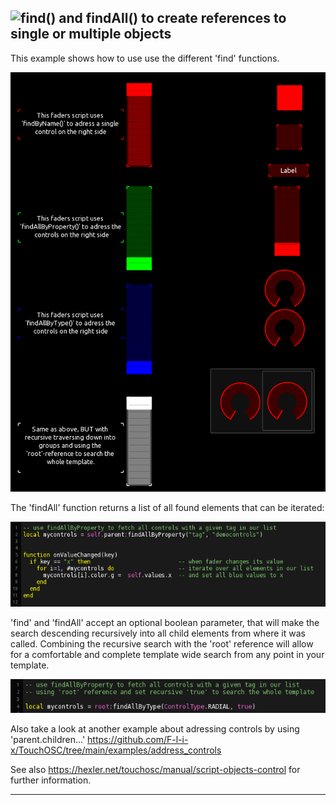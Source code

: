 ## ![find() and findAll() to create references to single or multiple objects](find&findAll.tosc)

This example shows how to use use the different 'find' functions.

![find](pics/preview.png) 

The 'findAll' function returns a list of all found elements that can be iterated:

![script1](pics/script.png)

'find' and 'findAll' accept an optional boolean parameter, that will make the search descending recursively into all child elements from where it was called. Combining the recursive search with the 'root' reference will allow for a comfortable and complete template wide search from any point in your template.

![script2](pics/script2.png)


Also take a look at another example about adressing controls by using 'parent.children...' https://github.com/F-l-i-x/TouchOSC/tree/main/examples/address_controls

See also https://hexler.net/touchosc/manual/script-objects-control for further information.

---
